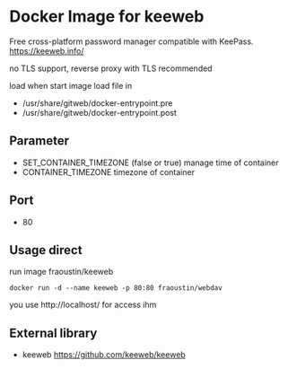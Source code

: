 # Docker Image for keeweb

Free cross-platform password manager compatible with KeePass. https://keeweb.info/

no TLS support, reverse proxy with TLS recommended

load when start image load file in

- /usr/share/gitweb/docker-entrypoint.pre
- /usr/share/gitweb/docker-entrypoint.post

## Parameter

- SET_CONTAINER_TIMEZONE (false or true) manage time of container
- CONTAINER_TIMEZONE timezone of container

## Port

- 80 

## Usage direct

run image fraoustin/keeweb

    docker run -d --name keeweb -p 80:80 fraoustin/webdav

you use http://localhost/ for access ihm


## External library

- keeweb https://github.com/keeweb/keeweb


